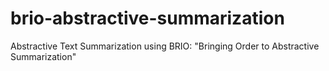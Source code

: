 # brio-abstractive-summarization
Abstractive Text Summarization using BRIO: "Bringing Order to Abstractive Summarization"
